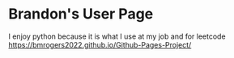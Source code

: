 # Brandon's User Page
I enjoy python because it is what I use at my job and for leetcode
https://bmrogers2022.github.io/Github-Pages-Project/